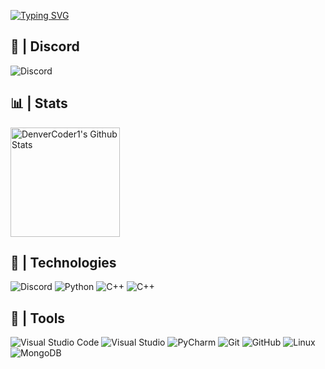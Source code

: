 [![Typing SVG](https://readme-typing-svg.herokuapp.com?font=Fira+Code&pause=1000&color=585152&random=false&width=435&lines=%D0%95%D0%B1%D0%B5%D0%B1%D0%B5%D0%B1%D0%B5%D0%B1%D0%B5%D0%B1%D0%B5....;Shitpost+Entertainment)](https://git.io/typing-svg)

## 🎲 | Discord
 ![Discord](https://discord.c99.nl/widget/theme-4/675689102087290892.png)

## 📊 | Stats
  <a href="https://github.com/anuraghazra/github-readme-stats"><img alt="DenverCoder1's Github Stats" src="https://denvercoder1-github-readme-stats.vercel.app/api/?username=imkyku&theme=radical&show_icons=true&include_all_commits=true&count_private=true&hide_border=true&bg_color=1a1624" height="175px"/></a>

## 🚀 | Technologies
 ![Discord](https://img.shields.io/badge/Discord-5865F2?logo=Discord&logoColor=white)
 ![Python](https://img.shields.io/badge/Python-3776AB?logo=Python&logoColor=white)
 ![C++](https://img.shields.io/badge/-C++-blue?logo=c%2B%2B)
 ![C++](https://img.shields.io/badge/C%23-7b3dcb?logo=Csharp&logoColor=white)

 
 
## 🎋 | Tools

 ![Visual Studio Code](https://img.shields.io/badge/Visual%20Studio%20Code-007ACC?logo=Visual%20Studio%20Code&logoColor=white)
 ![Visual Studio](https://img.shields.io/badge/Visual%20Studio-be17e0?logo=Visual%20Studio&logoColor=white)
 ![PyCharm](https://img.shields.io/badge/-PyCharm-green?logo=PyCharm&logoColor=white)
 ![Git](https://img.shields.io/badge/Git-F05032?logo=Git&logoColor=white)
 ![GitHub](https://img.shields.io/badge/GitHub-181717?logo=GitHub&logoColor=white)
 ![Linux](https://img.shields.io/badge/Linux-FCC624?logo=Linux&logoColor=white)
 ![MongoDB](https://img.shields.io/badge/MongoDB-%23000000.svg?style=flat&logo=mongodb&logoColor=0ec942)
 


